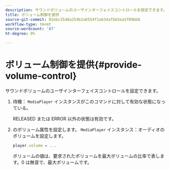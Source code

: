 ```yaml
---
description: サウンドボリュームのユーザインターフェイスコントロールを設定できます。
title: ボリューム制御を提供
source-git-commit: 02ebc3548a254b2a6554f1ab34afbb3ea5f09bb8
workflow-type: tm+mt
source-wordcount: '87'
ht-degree: 0%

---
```


# ボリューム制御を提供{#provide-volume-control}

サウンドボリュームのユーザインターフェイスコントロールを設定できます。

1. 待機： `MediaPlayer` インスタンスがこのコマンドに対して有効な状態になっている。

   RELEASED または ERROR 以外の状態は有効です。
1. のボリューム属性を設定します。 `MediaPlayer` インスタンス：オーディオのボリュームを設定します。

   ```js
   player.volume = ...
   ```

   ボリュームの値は、要求されたボリュームを最大ボリュームの比率で表します。0 は無音で、最大ボリュームです。
